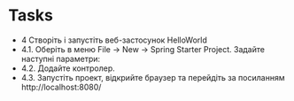 # Tasks
* 4 Створіть і запустіть веб-застосунок HelloWorld
* 4.1. Оберіть в меню File -> New -> Spring Starter Project. Задайте наступні параметри:
* 4.2. Додайте контролер.
* 4.3. Запустіть проект, відкрийте браузер та перейдіть за посиланням http://localhost:8080/

